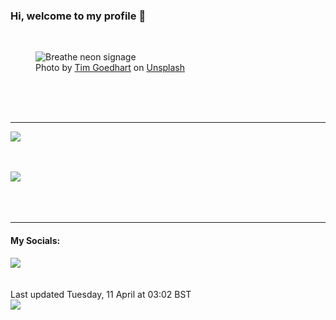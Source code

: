 <h3>Hi, welcome to my profile 👋</h3>

<br />
<figure>
  <img
    src="https://images.unsplash.com/photo-1502139214982-d0ad755818d8?crop=entropy&cs=tinysrgb&fit=max&fm=jpg&ixid=MnwyNzQ3MDB8MHwxfHJhbmRvbXx8fHx8fHx8fDE2ODExNzQ4OTU&ixlib=rb-4.0.3&q=80&w=1080&auto=format"
    alt="Breathe neon signage" 
  />
  <figcaption>Photo by <a
    href="https://unsplash.com/@nofilter_noglory?utm_source=Profile%20readme&utm_medium=referral">Tim Goedhart</a> on <a
    href="https://unsplash.com/?utm_source=Profile%20readme&utm_medium=referral">Unsplash</a></figcaption>
</figure>




  <br /><br /><br />

<hr />
<img
  src="https://github-readme-stats.vercel.app/api?username=shanelucy&show_icons=true&theme=calm"
/>
<br /><br /><br />

<img 
  src="https://github-readme-stats.vercel.app/api/top-langs/?username=shanelucy&theme=calm"
/>
<br /><br /><br /><br />
<hr />
<h4>My Socials:</h4>
<a href="https://uk.linkedin.com/in/shane-lucy-4735b616a">
  <img
    src="https://img.shields.io/badge/linkedin%20-%230077B5.svg?&style=for-the-badge&logo=linkedin&logoColor=white"
  />
</a>
<br /><br /><br />
Last updated Tuesday, 11 April at 03:02 BST
<br />
<img
  src="https://github.com/ShaneLucy/ShaneLucy/workflows/README%20build/badge.svg"
/>
